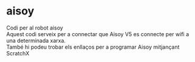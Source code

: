 # aisoy
Codi per al robot aisoy <br>
Aquest codi serveix per a connectar que Aisoy V5 es connecte per wifi a una determinada xarxa.<br>
També hi podeu trobar els enllaços per a programar Aisoy mitjançant ScratchX
